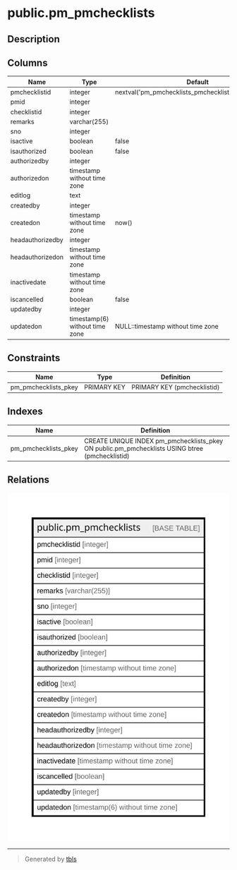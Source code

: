 # public.pm_pmchecklists

## Description

## Columns

| Name | Type | Default | Nullable | Children | Parents | Comment |
| ---- | ---- | ------- | -------- | -------- | ------- | ------- |
| pmchecklistid | integer | nextval('pm_pmchecklists_pmchecklistid_seq'::regclass) | false |  |  |  |
| pmid | integer |  | false |  |  |  |
| checklistid | integer |  | false |  |  |  |
| remarks | varchar(255) |  | true |  |  |  |
| sno | integer |  | false |  |  |  |
| isactive | boolean | false | false |  |  |  |
| isauthorized | boolean | false | false |  |  |  |
| authorizedby | integer |  | true |  |  |  |
| authorizedon | timestamp without time zone |  | true |  |  |  |
| editlog | text |  | true |  |  |  |
| createdby | integer |  | true |  |  |  |
| createdon | timestamp without time zone | now() | true |  |  |  |
| headauthorizedby | integer |  | true |  |  |  |
| headauthorizedon | timestamp without time zone |  | true |  |  |  |
| inactivedate | timestamp without time zone |  | true |  |  |  |
| iscancelled | boolean | false | true |  |  |  |
| updatedby | integer |  | true |  |  |  |
| updatedon | timestamp(6) without time zone | NULL::timestamp without time zone | true |  |  |  |

## Constraints

| Name | Type | Definition |
| ---- | ---- | ---------- |
| pm_pmchecklists_pkey | PRIMARY KEY | PRIMARY KEY (pmchecklistid) |

## Indexes

| Name | Definition |
| ---- | ---------- |
| pm_pmchecklists_pkey | CREATE UNIQUE INDEX pm_pmchecklists_pkey ON public.pm_pmchecklists USING btree (pmchecklistid) |

## Relations

![er](public.pm_pmchecklists.svg)

---

> Generated by [tbls](https://github.com/k1LoW/tbls)
